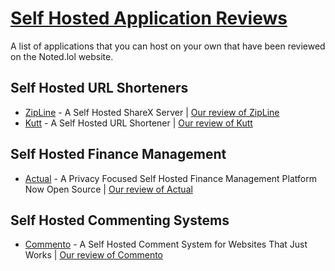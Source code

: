 # [Self Hosted Application Reviews](https://noted.lol)
 A list of applications that you can host on your own that have been reviewed on the Noted.lol website.

## Self Hosted URL Shorteners
* [ZipLine](https://github.com/diced/zipline) - A Self Hosted ShareX Server | [Our review of ZipLine](https://noted.lol/zipline/)
* [Kutt](https://github.com/thedevs-network/kutt) - A Self Hosted URL Shortener | [Our review of Kutt](https://noted.lol/kutt/)

## Self Hosted Finance Management
* [Actual](https://github.com/actualbudget/actual-server) - A Privacy Focused Self Hosted Finance Management Platform Now Open Source | [Our review of Actual](https://noted.lol/actual-a-privacy-focused-self-hosted-finance-management-platform-now-open-source/)

## Self Hosted Commenting Systems
* [Commento](https://github.com/souramoo/commentoplusplus) - A Self Hosted Comment System for Websites That Just Works | [Our review of Commento](https://noted.lol/commento-a-self-hosted-comment-system-for-websites-that-just-works/)
